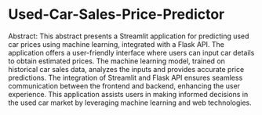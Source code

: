# Used-Car-Sales-Price-Predictor

Abstract:
This abstract presents a Streamlit application for predicting used car prices using machine learning, integrated with a Flask API. The application offers a user-friendly interface where users can input car details to obtain estimated prices. The machine learning model, trained on historical car sales data, analyzes the inputs and provides accurate price predictions. The integration of Streamlit and Flask API ensures seamless communication between the frontend and backend, enhancing the user experience. This application assists users in making informed decisions in the used car market by leveraging machine learning and web technologies.

